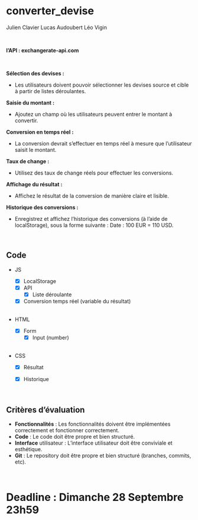 # converter_devise
Julien Clavier 
Lucas Audoubert
Léo Vigin

<br>

**l’API : exchangerate-api.com**

 <br>

**Sélection des devises :**
  - Les utilisateurs doivent pouvoir sélectionner les devises source et cible à partir de listes déroulantes.

**Saisie du montant :**
  -  Ajoutez un champ où les utilisateurs peuvent entrer le montant à convertir.

**Conversion en temps réel :**
  -  La conversion devrait s’effectuer en temps réel à mesure que l’utilisateur saisit le montant.

**Taux de change :**
  - Utilisez des taux de change réels pour effectuer les conversions.

**Affichage du résultat :**
  -  Affichez le résultat de la conversion de manière claire et lisible.

**Historique des conversions :**
  -  Enregistrez et affichez l’historique des conversions (à l’aide de localStorage), sous la forme suivante : Date : 100 EUR = 110 USD.

<br>

## Code
- JS
    - [X] LocalStorage
    - [X] API
      - [X] Liste déroulante
    - [X] Conversion temps réel (variable du résultat)

  <br>

- HTML
   - [X] Form
     - [X] Input (number)

  <br>

- CSS
     - [X] Résultat
     - [X] Historique


<br>

##  Critères d’évaluation
- **Fonctionnalités** : Les fonctionnalités doivent être implémentées correctement et fonctionner correctement.
- **Code** : Le code doit être propre et bien structuré.
- **Interface** utilisateur : L’interface utilisateur doit être conviviale et esthétique.
- **Git** : Le repository doit être propre et bien structuré (branches, commits, etc).
<br>

# Deadline : Dimanche 28 Septembre 23h59
